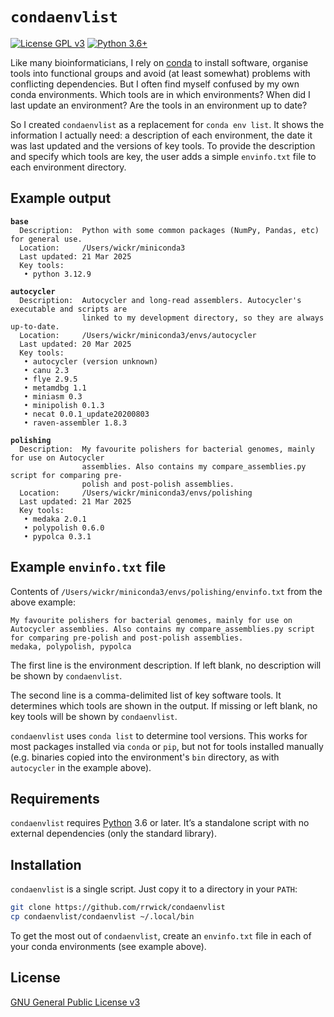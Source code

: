 # `condaenvlist`

[![License GPL v3](https://img.shields.io/badge/license-GPL%20v3-blue.svg)](https://www.gnu.org/licenses/gpl-3.0.en.html) [![Python 3.6+](https://img.shields.io/badge/python-3.6%2B-blue.svg)](https://www.python.org/downloads/)


Like many bioinformaticians, I rely on [conda](https://www.anaconda.com/docs/getting-started/miniconda/main) to install software, organise tools into functional groups and avoid (at least somewhat) problems with conflicting dependencies. But I often find myself confused by my own conda environments. Which tools are in which environments? When did I last update an environment? Are the tools in an environment up to date?

So I created `condaenvlist` as a replacement for `conda env list`. It shows the information I actually need: a description of each environment, the date it was last updated and the versions of key tools. To provide the description and specify which tools are key, the user adds a simple `envinfo.txt` file to each environment directory.



## Example output

<pre><code><b>base</b>
  Description:  Python with some common packages (NumPy, Pandas, etc) for general use.
  Location:     /Users/wickr/miniconda3
  Last updated: 21 Mar 2025
  Key tools:
   • python 3.12.9

<b>autocycler</b>
  Description:  Autocycler and long-read assemblers. Autocycler's executable and scripts are
                linked to my development directory, so they are always up-to-date.
  Location:     /Users/wickr/miniconda3/envs/autocycler
  Last updated: 20 Mar 2025
  Key tools:
   • autocycler (version unknown)
   • canu 2.3
   • flye 2.9.5
   • metamdbg 1.1
   • miniasm 0.3
   • minipolish 0.1.3
   • necat 0.0.1_update20200803
   • raven-assembler 1.8.3

<b>polishing</b>
  Description:  My favourite polishers for bacterial genomes, mainly for use on Autocycler
                assemblies. Also contains my compare_assemblies.py script for comparing pre-
                polish and post-polish assemblies.
  Location:     /Users/wickr/miniconda3/envs/polishing
  Last updated: 21 Mar 2025
  Key tools:
   • medaka 2.0.1
   • polypolish 0.6.0
   • pypolca 0.3.1</code></pre>



## Example `envinfo.txt` file

Contents of `/Users/wickr/miniconda3/envs/polishing/envinfo.txt` from the above example:
```
My favourite polishers for bacterial genomes, mainly for use on Autocycler assemblies. Also contains my compare_assemblies.py script for comparing pre-polish and post-polish assemblies.
medaka, polypolish, pypolca
```

The first line is the environment description. If left blank, no description will be shown by `condaenvlist`.

The second line is a comma-delimited list of key software tools. It determines which tools are shown in the output. If missing or left blank, no key tools will be shown by `condaenvlist`.

`condaenvlist` uses `conda list` to determine tool versions. This works for most packages installed via `conda` or `pip`, but not for tools installed manually (e.g. binaries copied into the environment's `bin` directory, as with `autocycler` in the example above).



## Requirements

`condaenvlist` requires [Python](https://www.python.org/) 3.6 or later. It’s a standalone script with no external dependencies (only the standard library).



## Installation

`condaenvlist` is a single script. Just copy it to a directory in your `PATH`:
```bash
git clone https://github.com/rrwick/condaenvlist
cp condaenvlist/condaenvlist ~/.local/bin
```

To get the most out of `condaenvlist`, create an `envinfo.txt` file in each of your conda environments (see example above).



## License

[GNU General Public License v3](https://www.gnu.org/licenses/gpl-3.0.html)
